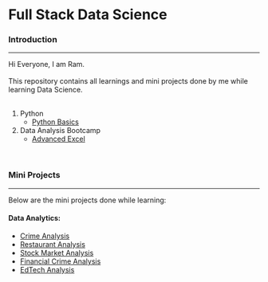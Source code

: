 # Full Stack Data Science <br>
### Introduction <br>
---
Hi Everyone, I am Ram.<br>
<br>
This repository contains all learnings and mini projects done by me while learning Data Science.<br>
<br>
1. Python
    - [Python Basics](/Python/Python%20Basics/)
2. Data Analysis Bootcamp
    - [Advanced Excel](/Data%20Analysis%20Bootcamp/Advanced%20Excel/)
<br>

### Mini Projects<br>
---
Below are the mini projects done while learning:
<br>
#### Data Analytics:

- [Crime Analysis](Crime%20Analysis/)
- [Restaurant Analysis](Restaurant%20Analysis/)
- [Stock Market Analysis](Stock%20Market%20Analysis/)
- [Financial Crime Analysis](Financial%20Crime%20Analysis/)
- [EdTech Analysis](EdTech%20Startup%20Analysis/)